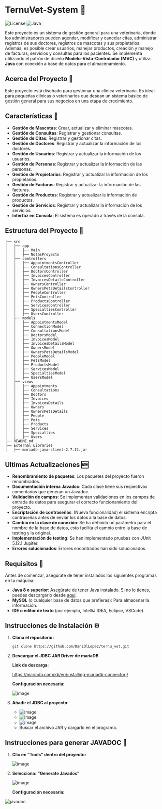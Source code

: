 # TernuVet-System 🐾

![License](https://img.shields.io/badge/License-MIT-blue.svg) ![Java](https://img.shields.io/badge/Java-8%2B-orange.svg)

Este proyecto es un sistema de gestión general para una veterinaria, donde los administradores pueden agendar, modificar y cancelar citas, administrar registros de sus doctores, registros de mascotas y sus propietarios. Además, es posible crear usuarios, manejar productos, creación y manejo de facturas, servicios y consultas para los pacientes. Se implementa utilizando el patrón de diseño **Modelo-Vista-Controlador (MVC)** y utiliza **Java** con conexión a base de datos para el almacenamiento.

## Acerca del Proyecto 🎯

Este proyecto está diseñado para gestionar una clínica veterinaria. Es ideal para pequeñas clínicas o veterinarios que desean un sistema básico de gestión general para sus negocios en una etapa de crecimiento.

## Características 🔧

- **Gestión de Mascotas**: Crear, actualizar y eliminar mascotas.
- **Gestión de Consultas**: Registrar y gestionar consultas.
- **Gestión de Citas**: Registrar y gestionar citas.
- **Gestión de Doctores**: Registrar y actualizar la información de los doctores.
- **Gestión de Usuarios**: Registrar y actualizar la información de los usuarios.
- **Gestión de Personas**: Registrar y actualizar la información de las personas.
- **Gestión de Propietarios**: Registrar y actualizar la información de los propietarios.
- **Gestión de Facturas**: Registrar y actualizar la información de las facturas.
- **Gestión de Productos**: Registrar y actualizar la información de productos.
- **Gestión de Servicios**: Registrar y actualizar la información de los servicios.
- **Interfaz en Consola**: El sistema es operado a través de la consola.

##  Estructura del Proyecto 📂

```plaintext
│── src
│   ├── app
│   │   ├── Main
│   │   ├── NotasProyecto
│   ├── controllers
│   │   ├── AppointmentsController
│   │   ├── ConsultationsController
│   │   ├── DoctorsController
│   │   ├── InvoicesController
│   │   ├── InvoicesDetailsController
│   │   ├── OwnersController
│   │   ├── OwnersPetsDetailsController
│   │   ├── PeopleController
│   │   ├── PetsController
│   │   ├── ProductsController
│   │   ├── ServicesController
│   │   ├── SpecialtiesController
│   │   ├── UsersController
│   ├── models
│   │   ├── AppointmentsModel
│   │   ├── ConnectionModel
│   │   ├── ConsultationsModel
│   │   ├── DoctorsModel
│   │   ├── InvoicesModel
│   │   ├── InvoicesDetailsModel
│   │   ├── OwnersModel
│   │   ├── OwnersPetsDetailsModel
│   │   ├── PeopleModel
│   │   ├── PetsModel
│   │   ├── ProductsModel
│   │   ├── ServicesModel
│   │   ├── SpecialtiesModel
│   │   ├── UsersModel
│   ├── views
│   │   ├── Appointments
│   │   ├── Consultations
│   │   ├── Doctors
│   │   ├── Invoices
│   │   ├── InvoicesDetails
│   │   ├── Owners
│   │   ├── OwnersPetsDetails
│   │   ├── People
│   │   ├── Pets
│   │   ├── Products
│   │   ├── Services
│   │   ├── Specialties
│   │   ├── Users
│── README.md
│── External Libraries
│   ├── mariadb-java-client-2.7.12.jar

```

## Ultimas Actualizaciones 🆕

- **Renombramiento de paquetes**: Los paquetes del proyecto fueron renombrados.
- **Documentación interna Javadoc**: Cada clase tiene sus respectivos comentarios que generan un Javadoc.
- **Validación de campos**: Se implementan validaciones en los campos de entrada de datos para asegurar el correcto funcionamiento del proyecto.
- **Encriptación de contraseñas**: (Nueva funcionalidad) el sistema encripta contraseñas antes de enviar los datos a la base de datos.
- **Cambio en la clase de conexión**: Se ha definido un parámetro para el nombre de la base de datos, esto facilita el cambio entre la base de testing y la original.
- **Implementación de testing**: Se han implementado pruebas con JUnit 5.12.1 Jupiter.
- **Errores solucionados**: Errores encontrados han sido solucionados.

## Requisitos 📌

Antes de comenzar, asegúrate de tener instalados los siguientes programas en tu máquina:

- **Java 8 o superior**: Asegúrate de tener Java instalado. Si no lo tienes, puedes descargarlo desde [aquí](https://www.oracle.com/java/technologies/javase-jdk8-downloads.html).
- **MySQL** (o cualquier base de datos que prefieras): Para almacenar la información.
- **IDE o editor de texto** (por ejemplo, IntelliJ IDEA, Eclipse, VSCode).

## Instrucciones de Instalación ⚙️

1. **Clona el repositorio:**

   ```bash
   git clone https://github.com/Dani3lLopez/ternu_vet.git

2. **Descargar el JDBC JAR Driver de mariaDB**

   **Link de descarga:**
   
   https://mariadb.com/kb/en/installing-mariadb-connectorj/

   **Configuración necesaria:**
   
   ![image](https://github.com/user-attachments/assets/279bd8ed-1461-4e97-b3fc-194e164f8500)

4. **Añadir el JDBC al proyecto:**

   - ![image](https://github.com/user-attachments/assets/a5270c2a-c6ec-4910-b506-219598c5cf3e)
   - ![image](https://github.com/user-attachments/assets/429f8a21-53c0-443c-9cd4-8002dc1b9f66)
   - ![image](https://github.com/user-attachments/assets/f9c681ad-674b-4414-9b37-12065de6f754)
   - Buscar el archivo JAR y cargarlo en el programa.

## Instrucciones para generar JAVADOC 📄

1. **Clic en "Tools" dentro del proyecto:**

   ![image](https://github.com/user-attachments/assets/c9d7ea6a-0b99-403c-9c2e-32eb57dee7a0)


2. **Selecciona: "Generate Javadoc"**

   ![image](https://github.com/user-attachments/assets/81f9b065-5e4f-4027-a6ef-48c736e5fe16)


   **Configuración necesaria:**
   
  ![javadoc](https://github.com/user-attachments/assets/5870ae04-78b6-414c-88ac-9fd76d59ebb0)
